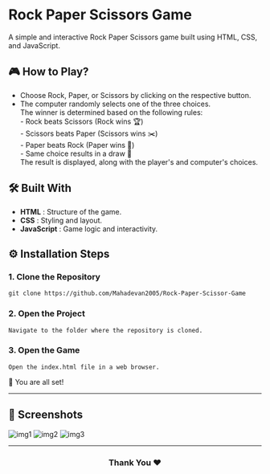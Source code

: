 # Rock Paper Scissors Game
A simple and interactive Rock Paper Scissors game built using HTML, CSS, and JavaScript.

## 🎮 How to Play?
- Choose Rock, Paper, or Scissors by clicking on the respective button. <br>
- The computer randomly selects one of the three choices. <br>
   The winner is determined based on the following rules: <br>
      - Rock beats Scissors (Rock wins 🏆) <br>
      - Scissors beats Paper (Scissors wins ✂️) <br>
      - Paper beats Rock (Paper wins 📄) <br>
      - Same choice results in a draw 🤝 <br>
The result is displayed, along with the player's and computer's choices. 

## 🛠️ Built With
- **HTML** : Structure of the game.
- **CSS** : Styling and layout.
- **JavaScript** : Game logic and interactivity.


## ⚙️ Installation Steps
### 1. Clone the Repository
```
git clone https://github.com/Mahadevan2005/Rock-Paper-Scissor-Game
```

### 2. Open the Project
```
Navigate to the folder where the repository is cloned.
```

### 3. Open the Game
```
Open the index.html file in a web browser.
```

🌟 You are all set!
<hr>

## 📸 Screenshots
![img1](https://github.com/user-attachments/assets/5cce60a6-2bd2-4573-9765-e909c023e2b2)
![img2](https://github.com/user-attachments/assets/ffd6da3d-0907-4fbe-9a59-03b3403b7913)
![img3](https://github.com/user-attachments/assets/bd4c5d5e-dab6-4048-8b82-c8b37dc8225f)

<hr>
<h3 align="center">
Thank You ❤️
</h3>

